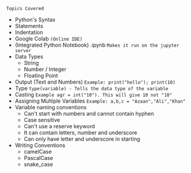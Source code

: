 `Topics Covered`

- Python's Syntax
- Statements
- Indentation
- Google Colab `(Online IDE)`
- (Integrated Python Notebook) .ipynb `Makes it run on the jupyter server`
- Data Types
  - String
  - Number / Integer
  - Floating Point
- Output (Text and Numbers) `Example: print("hello"); print(10)`
- Type `type(variable) - Tells the data type of the variable`
- Casting `Example agr = int("10"). This will give 10 not "10"`
- Assigning Multiple Variables `Example: a,b,c = "Azaan","Ali","Khan"`
- Variable naming conventions
  - Can't start with numbers and cannot contain hyphen
  - Case sensitive
  - Can't use a reserve keyword
  - It can contain letters, number and underscore
  - Can only have letter and underscore in starting
- Writing Conventions
  - camelCase
  - PascalCase
  - snake_case

